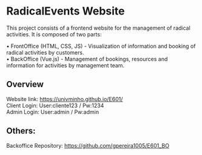 # RadicalEvents Website

This project consists of a frontend website for the management of radical activities. It is composed of two parts:

  • FrontOffice (HTML, CSS, JS) - Visualization of information and booking of radical activities by customers.<br />
  • BackOffice (Vue.js) - Management of bookings, resources and information for activities by management team.<br />

## Overview

Website link: https://univminho.github.io/E601/ <br />
Client Login: User:cliente123 / Pw:1234 <br />
Admin Login: User:admin / Pw:admin

## Others:

Backoffice Repository: https://github.com/gpereira1005/E601_BO
